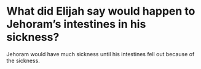 # What did Elijah say would happen to Jehoram’s intestines in his sickness?

Jehoram would have much sickness until his intestines fell out because of the sickness.
